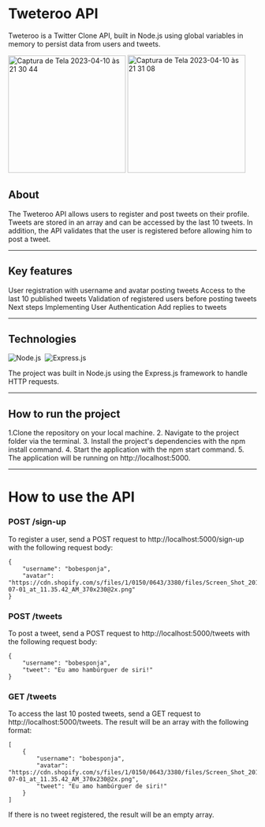# Tweteroo API

Tweteroo is a Twitter Clone API, built in Node.js using global variables in memory to persist data from users and tweets.

<div>
    <img width="238" alt="Captura de Tela 2023-04-10 às 21 30 44" src="https://user-images.githubusercontent.com/95102911/231024891-acf8fde1-a0d4-4a9a-83e8-489be36fcc2c.png">
    <img width="239" alt="Captura de Tela 2023-04-10 às 21 31 08" src="https://user-images.githubusercontent.com/95102911/231024941-c9a6593a-ef97-4d33-9d74-babc9c50d68e.png">
</div>


## About
The Tweteroo API allows users to register and post tweets on their profile. Tweets are stored in an array and can be accessed by the last 10 tweets. In addition, the API validates that the user is registered before allowing him to post a tweet.

<hr/>

## Key features
User registration with username and avatar
posting tweets
Access to the last 10 published tweets
Validation of registered users before posting tweets
Next steps
Implementing User Authentication
Add replies to tweets

<hr/>

## Technologies

![Node.js](https://img.shields.io/badge/Node.js-339933?style=for-the-badge&logo=nodedotjs&logoColor=white)&nbsp;
![Express.js](https://img.shields.io/badge/Express.js-20B2AA?style=for-the-badge&logo=express&logoColor=white)&nbsp;

The project was built in Node.js using the Express.js framework to handle HTTP requests.

<hr/>

## How to run the project

1.Clone the repository on your local machine.
2. Navigate to the project folder via the terminal.
3. Install the project's dependencies with the npm install command.
4. Start the application with the npm start command.
5. The application will be running on http://localhost:5000.

<hr/>

# How to use the API

### POST /sign-up
To register a user, send a POST request to http://localhost:5000/sign-up with the following request body:

    {
        "username": "bobesponja",
        "avatar": "https://cdn.shopify.com/s/files/1/0150/0643/3380/files/Screen_Shot_2019-07-01_at_11.35.42_AM_370x230@2x.png"
    }
    
 ### POST /tweets
To post a tweet, send a POST request to http://localhost:5000/tweets with the following request body:

    {
        "username": "bobesponja",
        "tweet": "Eu amo hambúrguer de siri!"
    }

### GET /tweets
To access the last 10 posted tweets, send a GET request to http://localhost:5000/tweets. The result will be an array with the following format:

    [
        {
            "username": "bobesponja",
            "avatar": "https://cdn.shopify.com/s/files/1/0150/0643/3380/files/Screen_Shot_2019-07-01_at_11.35.42_AM_370x230@2x.png",
            "tweet": "Eu amo hambúrguer de siri!"
        }
    ]

If there is no tweet registered, the result will be an empty array.

